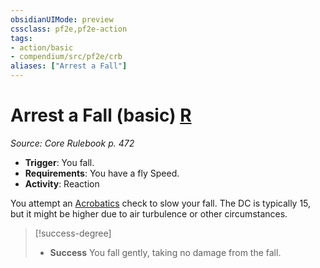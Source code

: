 ```yaml
---
obsidianUIMode: preview
cssclass: pf2e,pf2e-action
tags:
- action/basic
- compendium/src/pf2e/crb
aliases: ["Arrest a Fall"]
---
```

# Arrest a Fall (basic) [R](chapter-9-playing-the-game.md#Actions "Reaction")
*Source: Core Rulebook p. 472*  


- **Trigger**: You fall.
- **Requirements**: You have a fly Speed.
- **Activity**: Reaction

You attempt an [Acrobatics](skills.md#Acrobatics) check to slow your fall. The DC is typically 15, but it might be higher due to air turbulence or other circumstances.

> [!success-degree] 
> - **Success** You fall gently, taking no damage from the fall.